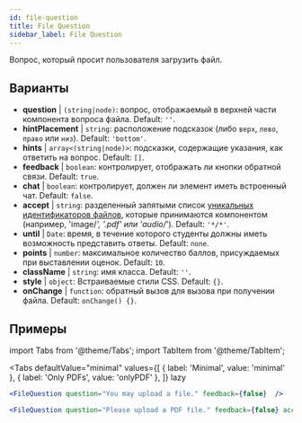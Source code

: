 ```yaml
---
id: file-question 
title: File Question
sidebar_label: File Question
---
```


Вопрос, который просит пользователя загрузить файл.

## Варианты

* __question__ | `(string|node)`: вопрос, отображаемый в верхней части компонента вопроса файла. Default: `''`.
* __hintPlacement__ | `string`: расположение подсказок (либо `верх`, `лево`, `право` или `низ`). Default: `'bottom'`.
* __hints__ | `array<(string|node)>`: подсказки, содержащие указания, как ответить на вопрос. Default: `[]`.
* __feedback__ | `boolean`: контролирует, отображать ли кнопки обратной связи. Default: `true`.
* __chat__ | `boolean`: контролирует, должен ли элемент иметь встроенный чат. Default: `false`.
* __accept__ | `string`: разделенный запятыми список [уникальных идентификаторов файлов](https://developer.mozilla.org/en-US/docs/Web/HTML/Element/input/file#unique_file_type_specifiers), которые принимаются компонентом (например, 'image/*', '.pdf' или 'audio/*'). Default: `'*/*'`.
* __until__ | `Date`: время, в течение которого студенты должны иметь возможность представить ответы. Default: `none`.
* __points__ | `number`: максимальное количество баллов, присуждаемых при выставлении оценок. Default: `10`.
* __className__ | `string`: имя класса. Default: `''`.
* __style__ | `object`: Встраиваемые стили CSS. Default: `{}`.
* __onChange__ | `function`: обратный вызов для вызова при получении файла. Default: `onChange() {}`.


## Примеры

import Tabs from '@theme/Tabs';
import TabItem from '@theme/TabItem';

<Tabs
    defaultValue="minimal"
    values={[
        { label: 'Minimal', value: 'minimal' },
        { label: 'Only PDFs', value: 'onlyPDF' },
    ]}
    lazy
>

<TabItem value="minimal">

```jsx live
<FileQuestion question="You may upload a file." feedback={false}  />
```
</TabItem>

<TabItem value="onlyPDF">

```jsx live
<FileQuestion question="Please upload a PDF file." feedback={false} accept=".pdf" />
```

</TabItem>

</Tabs>
